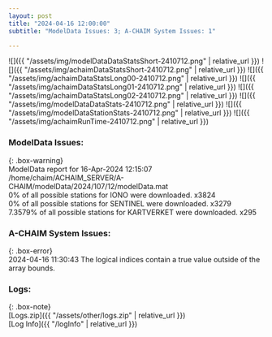 ```yaml
---
layout: post
title: "2024-04-16 12:00:00"
subtitle: "ModelData Issues: 3; A-CHAIM System Issues: 1"

---
```


![]({{ "/assets/img/modelDataDataStatsShort-2410712.png" | relative_url }})
![]({{ "/assets/img/achaimDataStatsShort-2410712.png" | relative_url }})
![]({{ "/assets/img/achaimDataStatsLong00-2410712.png" | relative_url }})
![]({{ "/assets/img/achaimDataStatsLong01-2410712.png" | relative_url }})
![]({{ "/assets/img/achaimDataStatsLong02-2410712.png" | relative_url }})
![]({{ "/assets/img/modelDataDataStats-2410712.png" | relative_url }})
![]({{ "/assets/img/modelDataStationStats-2410712.png" | relative_url }})
![]({{ "/assets/img/achaimRunTime-2410712.png" | relative_url }})


### ModelData Issues:  
  
{: .box-warning}  
 ModelData report for 16-Apr-2024 12:15:07   
 /home/chaim/ACHAIM_SERVER/A-CHAIM/modelData/2024/107/12/modelData.mat   
 0% of all possible stations for IONO were downloaded. x3824   
 0% of all possible stations for SENTINEL were downloaded. x3279   
 7.3579% of all possible stations for KARTVERKET were downloaded. x295   
  
### A-CHAIM System Issues:  
  
{: .box-error}  
2024-04-16 11:30:43 The logical indices contain a true value outside of the array bounds.  

### Logs:  
  
{: .box-note}  
[Logs.zip]({{ "/assets/other/logs.zip" | relative_url }})  
[Log Info]({{ "/logInfo" | relative_url }})  
